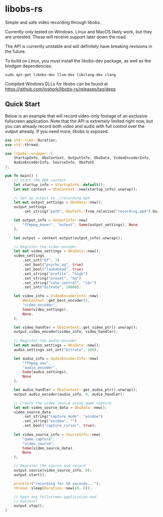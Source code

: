 # libobs-rs

Simple and safe video recording through libobs.

Currently only tested on Windows. Linux and MacOS likely work, but they are untested. These will receive support later down the road.

The API is currently unstable and will definitely have breaking revisions in the future.

To build on Linux, you must install the libobs-dev package, as well as the bindgen dependencies.
```
sudo apt-get libobs-dev llvm-dev libclang-dev clang
```

Compiled Windows DLLs for libobs can be found at https://github.com/joshprk/libobs-rs/releases/tag/deps

## Quick Start

Below is an example that will record video-only footage of an exclusive fullscreen application. Note that the API is extremely limited right now, but you can already record both video and audio with full control over the output already. If you need more, libobs is exposed.

```rs
use std::time::Duration;
use std::thread;

use libobs::wrapper::{
    StartupInfo, ObsContext, OutputInfo, ObsData, VideoEncoderInfo, 
    AudioEncoderInfo, SourceInfo, ObsPath
};

pub fn main() {
    // Start the OBS context
    let startup_info = StartupInfo::default();
    let mut context = ObsContext::new(startup_info).unwrap();

    // Set up output to ./recording.mp4
    let mut output_settings = ObsData::new();
    output_settings
        .set_string("path", ObsPath::from_relative("recording.mp4").build());

    let output_info = OutputInfo::new(
        "ffmpeg_muxer", "output", Some(output_settings), None
    );

    let output = context.output(output_info).unwrap();

    // Register the video encoder
    let mut video_settings = ObsData::new();
    video_settings
        .set_int("bf", 2)
        .set_bool("psycho_aq", true)
        .set_bool("lookahead", true)
        .set_string("profile", "high")
        .set_string("preset", "hq")
        .set_string("rate_control", "cbr")
        .set_int("bitrate", 10000);

    let video_info = VideoEncoderInfo::new(
        ObsContext::get_best_encoder(),
        "video_encoder",
        Some(video_settings),
        None,
    );

    let video_handler = ObsContext::get_video_ptr().unwrap();
    output.video_encoder(video_info, video_handler);
    
    // Register the audio encoder
    let mut audio_settings = ObsData::new();
    audio_settings.set_int("bitrate", 160);

    let audio_info = AudioEncoderInfo::new(
        "ffmpeg_aac", 
        "audio_encoder", 
        Some(audio_settings), 
        None
    );

    let audio_handler = ObsContext::get_audio_ptr().unwrap();
    output.audio_encoder(audio_info, 0, audio_handler);

    // Create the video source using game capture
    let mut video_source_data = ObsData::new();
    video_source_data
        .set_string("capture_mode", "window")
        .set_string("window", "")
        .set_bool("capture_cursor", true);
        
    let video_source_info = SourceInfo::new(
        "game_capture", 
        "video_source", 
        Some(video_source_data), 
        None
    );

    // Register the source and record
    output.source(video_source_info, 0);
    output.start();

    println!("recording for 10 seconds...");
    thread::sleep(Duration::new(10, 0));

    // Open any fullscreen application and
    // Success!
    output.stop();
}
```